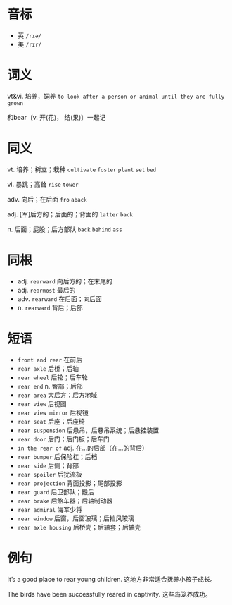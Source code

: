 # 音标

- 英 `/rɪə/`
- 美 `/rɪr/`

# 词义

vt&vi. 培养，饲养
`to look after a person or animal until they are fully grown`



和bear〔v. 开(花)， 结(果)〕一起记

# 同义

vt. 培养；树立；栽种
`cultivate` `foster` `plant` `set` `bed`

vi. 暴跳；高耸
`rise` `tower`

adv. 向后；在后面
`fro` `aback`

adj. [军]后方的；后面的；背面的
`latter` `back`

n. 后面；屁股；后方部队
`back` `behind` `ass`

# 同根

- adj. `rearward` 向后方的；在末尾的
- adj. `rearmost` 最后的
- adv. `rearward` 在后面；向后面
- n. `rearward` 背后；后部

# 短语

- `front and rear` 在前后
- `rear axle` 后桥；后轴
- `rear wheel` 后轮；后车轮
- `rear end` n. 臀部；后部
- `rear area` 大后方；后方地域
- `rear view` 后视图
- `rear view mirror` 后视镜
- `rear seat` 后座；后座椅
- `rear suspension` 后悬吊，后悬吊系统；后悬挂装置
- `rear door` 后门；后门板；后车门
- `in the rear of` adj. 在...的后部（在...的背后）
- `rear bumper` 后保险杠；后档
- `rear side` 后侧；背部
- `rear spoiler` 后扰流板
- `rear projection` 背面投影；尾部投影
- `rear guard` 后卫部队；殿后
- `rear brake` 后煞车器；后轴制动器
- `rear admiral` 海军少将
- `rear window` 后窗，后窗玻璃；后挡风玻璃
- `rear axle housing` 后桥壳；后轴套；后轴壳

# 例句

It’s a good place to rear young children.
这地方非常适合抚养小孩子成长。

The birds have been successfully reared in captivity.
这些鸟笼养成功。


